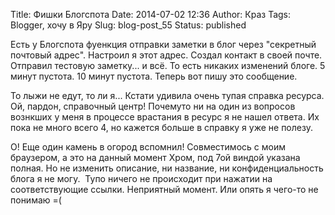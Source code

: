 Title:  Фишки Блогспота
Date: 2014-07-02 12:36
Author: Краз
Tags: Blogger, хочу в Яру
Slug: blog-post_55
Status: published

Есть у Блогспота фуенкция отправки заметки в блог через "секретный почтовый адрес". Настроил я этот адрес. Создал контакт в своей почте. Отправил тестовую заметку... и всё. То есть никаких изменений блоге. 5 минут пустота. 10 минут пустота. Теперь вот пишу это сообщение.

То лыжи не едут, то ли я... Кстати удивила очень тупая справка ресурса. Ой, пардон, справочный центр! Почемуто ни на один из вопросов вознкших у меня в процессе врастания в ресурс я не нашел ответа. Их пока не много всего 4, но кажется больше в справку я уже не полезу.

О! Еще один камень в огород вспомнил! Совместимось с моим браузером, а это на данный момент Хром, под 7ой виндой указана полная. Но не изменить описание, ни название, ни конфиденциальность блога я не могу.  Тупо ничего не происходит при нажатии на соответствующие ссылки. Неприятный момент. Или опять я чего-то не понимаю =(
